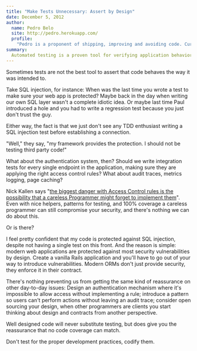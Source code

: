 ```yaml
---
title: "Make Tests Unnecessary: Assert by Design"
date: December 5, 2012
author:
  name: Pedro Belo
  site: http://pedro.herokuapp.com/
  profile:
    "Pedro is a proponent of shipping, improving and avoiding code. Current obsessions include: APIs, distributed architectures, zero downtime deploys and <a href=\"http://en.wikipedia.org/wiki/Caipirinha\">caipirinhas</a>."
summary:
  Automated testing is a proven tool for verifying application behavior and preventing bugs and regressions. However, as a last-minute line of defense, testing can often be eschewed in favor of baking preventative behavior directly into the application design.
---
```


Sometimes tests are not the best tool to assert that code behaves the way it was intended to.

Take SQL injection, for instance: When was the last time you wrote a test to make sure your web app is protected? Maybe back in the day when writing our own SQL layer wasn't a complete idiotic idea. Or maybe last time Paul introduced a hole and you had to write a regression test because you just don't trust the guy.

Either way, the fact is that we just don't see any TDD enthusiast writing a SQL injection test before establishing a connection.

"Well," they say, "my framework provides the protection. I should not be testing third party code!"

What about the authentication system, then? Should we write integration tests for every single endpoint in the application, making sure they are applying the right access control rules? What about audit traces, metrics logging, page caching?

Nick Kallen says "[the biggest danger with Access Control rules is the possibility that a careless Programmer might forget to implement them](http://pivotallabs.com/users/nick/blog/articles/272-access-control-permissions-in-rails)". Even with nice helpers, patterns for testing, and 100% coverage a careless programmer can still compromise your security, and there's nothing we can do about this.

Or is there?

I feel pretty confident that my code is protected against SQL injection, despite not having a single test on this front. And the reason is simple: modern web applications are protected against most security vulnerabilities by design. Create a vanilla Rails application and you'll have to go out of your way to introduce vulnerabilities. Modern ORMs don't just provide security, they enforce it in their contract.

There's nothing preventing us from getting the same kind of reassurance on other day-to-day issues: Design an authentication mechanism where it's impossible to allow access without implementing a rule; introduce a pattern so users can't perform actions without leaving an audit trace; consider open sourcing your design, when other programmers are clients you start thinking about design and contracts from another perspective.

Well designed code will never substitute testing, but does give you the reassurance that no code coverage can match.

Don't test for the proper development practices, codify them.
